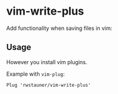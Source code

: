 # vim-write-plus

Add functionality when saving files in vim:

## Usage

However you install vim plugins.

Example with `vim-plug`:

    Plug 'rwstauner/vim-write-plus'
